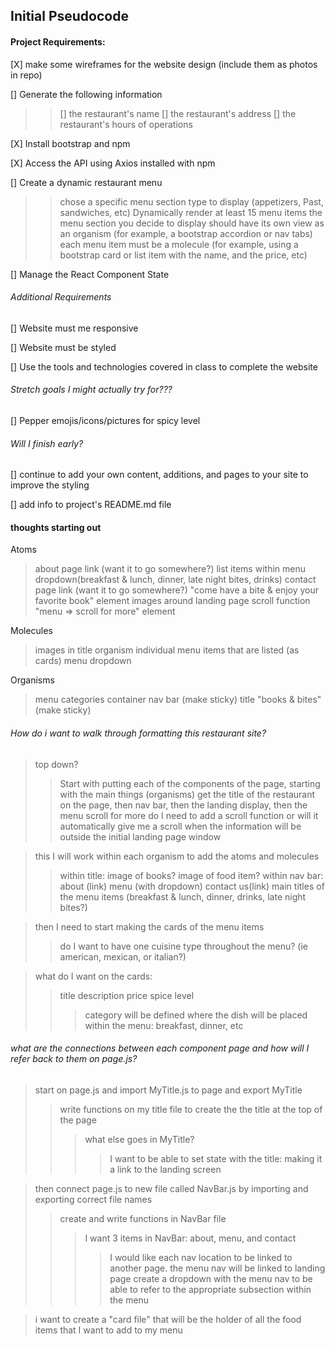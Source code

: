 ## Initial Pseudocode

#### Project Requirements:

[X] make some wireframes for the website design (include them as photos in repo)

[] Generate the following information
>> [] the restaurant's name
>> [] the restaurant's address
>> [] the restaurant's hours of operations 

[X] Install bootstrap and npm

[X] Access the API using Axios installed with npm

[] Create a dynamic restaurant menu
>> chose a specific menu section type to display (appetizers, Past, sandwiches, etc)
>> Dynamically render at least 15 menu items
>> the menu section you decide to display should have its own view as an organism (for example, a bootstrap accordion or nav tabs)
>> each menu item must be a molecule (for example, using a bootstrap card or list item with the name, and the price, etc)

[] Manage the React Component State

###### Additional Requirements

[] Website must me responsive

[] Website must be styled

[] Use the tools and technologies covered in class to complete the website

###### Stretch goals I might actually try for???

[] Pepper emojis/icons/pictures for spicy level

###### Will I finish early? 

[] continue to add your own content, additions, and pages to your site to improve the styling

[] add info to project's README.md file

#### thoughts starting out 

Atoms

> about page link (want it to go somewhere?)
> list items within menu dropdown(breakfast & lunch, dinner, late night bites, drinks)
> contact page link (want it to go somewhere?)
> "come have a bite & enjoy your favorite book" element
> images around landing page
> scroll function
> "menu => scroll for more" element

Molecules

> images in title organism
> individual menu items that are listed (as cards)
> menu dropdown

Organisms

> menu categories container
> nav bar (make sticky)
> title "books & bites" (make sticky)

###### How do i want to walk through formatting this restaurant site?

> top down?
>> Start with putting each of the components of the page, starting with the main things (organisms)
>> get the title of the restaurant on the page, then nav bar, then the landing display, then the menu scroll for more
>> do I need to add a scroll function or will it automatically give me a scroll when the information will be outside the initial landing page window

> this I will work within each organism to add the atoms and molecules
>> within title: image of books? image of food item?
>> within nav bar: about (link) menu (with dropdown) contact us(link)
>> main titles of the menu items (breakfast & lunch, dinner, drinks, late night bites?)

> then I need to start making the cards of the menu items 
>> do I want to have one cuisine type throughout the menu? (ie american, mexican, or italian?)

> what do I want on the cards: 
>> title
>> description
>> price
>> spice level
>>> category will be defined where the dish will be placed within the menu: breakfast, dinner, etc

###### what are the connections between each component page and how will I refer back to them on page.js?

> start on page.js and import MyTitle.js to page and export MyTitle
>> write functions on my title file to create the the title at the top of the page
>>> what else goes in MyTitle? 
>>>> I want to be able to set state with the title: making it a link to the landing screen

> then connect page.js to new file called NavBar.js by importing and exporting correct file names
>> create and write functions in NavBar file 
>>> I want 3 items in NavBar: about, menu, and contact
>>>> I would like each nav location to be linked to another page. the menu nav will be linked to landing page
>> create a dropdown with the menu nav to be able to refer to the appropriate subsection within the menu


> i want to create a "card file" that will be the holder of all the food items that I want to add to my menu
> 
